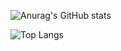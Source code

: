![Anurag's GitHub stats](https://github-readme-stats.vercel.app/api?username=suhaskv1&show_icons=true&theme=dark)

![Top Langs](https://github-readme-stats.vercel.app/api/top-langs/?username=suhaskv1&layout=compact&theme=dark)

